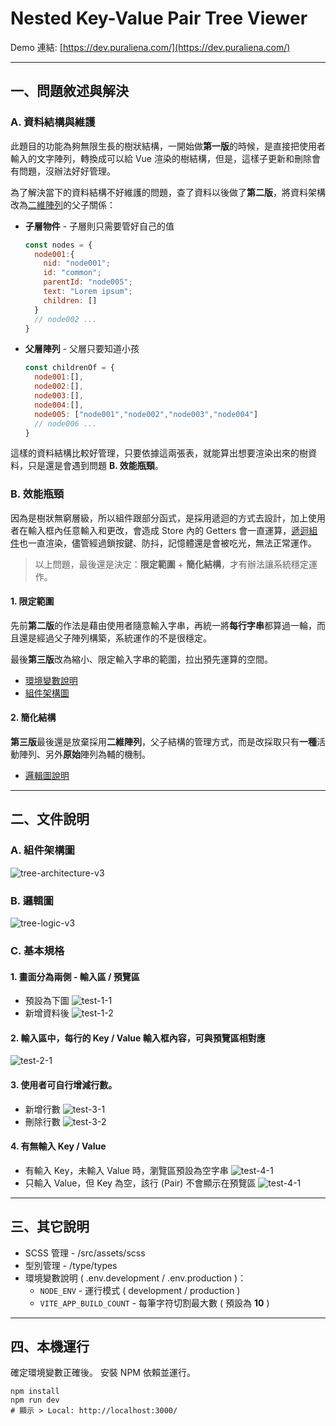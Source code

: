 # Nested Key-Value Pair Tree Viewer

Demo 連結: [https://dev.puraliena.com/](https://dev.puraliena.com/)


---


## 一、問題敘述與解決


### A. 資料結構與維護

此題目的功能為夠無限生長的樹狀結構，一開始做**第一版**的時候，是直接把使用者輸入的文字陣列，轉換成可以給 Vue 渲染的樹結構，但是，這樣子更新和刪除會有問題，沒辦法好好管理。<p>

為了解決當下的資料結構不好維護的問題，查了資料以後做了**第二版**，將資料架構改為[二維陣列](https://raw.githubusercontent.com/a131381568/vue-multi-app/main/nested-tree/doc/tree-logic.jpg)的父子關係：

- **子層物件** - 子層則只需要管好自己的值
  ``` javascript 
  const nodes = {
    node001:{
      nid: "node001";
      id: "common";
      parentId: "node005";
      text: "Lorem ipsum";
      children: []
    }
    // node002 ...
  }
  ```

- **父層陣列** - 父層只要知道小孩
  ``` javascript 
  const childrenOf = {
    node001:[],
    node002:[],
    node003:[],
    node004:[],
    node005: ["node001","node002","node003","node004"]
    // node006 ... 
  }
  ```

這樣的資料結構比較好管理，只要依據這兩張表，就能算出想要渲染出來的樹資料，只是還是會遇到問題 **B. 效能瓶頸**。




### B. 效能瓶頸

因為是樹狀無窮層級，所以組件跟部分函式，是採用遞迴的方式去設計，加上使用者在輸入框內任意輸入和更改，會造成 Store 內的 Getters 會一直運算，[遞迴組件](https://raw.githubusercontent.com/a131381568/vue-multi-app/main/nested-tree/doc/tree-architecture.jpg)也一直渲染，儘管經過鎖按鍵、防抖，記憶體還是會被吃光，無法正常運作。<p>

> 以上問題，最後還是決定：__限定範圍__ + **簡化結構**，才有辦法讓系統穩定運作。

#### 1. 限定範圍

先前**第二版**的作法是藉由使用者隨意輸入字串，再統一將**每行字串**都算過一輪，而且還是經過父子陣列構築，系統運作的不是很穩定。<p>

最後**第三版**改為縮小、限定輸入字串的範圍，拉出預先運算的空間。
- [環境變數說明](https://github.com/a131381568/vue-multi-app/tree/main/nested-tree#%E4%B8%89%E5%85%B6%E5%AE%83%E8%AA%AA%E6%98%8E)
- [組件架構圖](https://github.com/a131381568/vue-multi-app/tree/main/nested-tree#a-%E7%B5%84%E4%BB%B6%E6%9E%B6%E6%A7%8B%E5%9C%96)

#### 2. 簡化結構

**第三版**最後還是放棄採用**二維陣列**，父子結構的管理方式，而是改採取只有**一種**活動陣列、另外**原始**陣列為輔的機制。

- [邏輯圖說明](https://github.com/a131381568/vue-multi-app/tree/main/nested-tree#b-%E9%82%8F%E8%BC%AF%E5%9C%96)


---



## 二、文件說明


### A. 組件架構圖
![tree-architecture-v3](https://raw.githubusercontent.com/a131381568/vue-multi-app/main/nested-tree/doc/tree-architecture-v3.jpg)


### B. 邏輯圖
![tree-logic-v3](https://raw.githubusercontent.com/a131381568/vue-multi-app/main/nested-tree/doc/tree-logic-v3.jpg)



### C. 基本規格

#### 1. 畫面分為兩側 - 輸入區 / 預覽區

- 預設為下圖
  ![test-1-1](https://raw.githubusercontent.com/a131381568/vue-multi-app/main/nested-tree/doc/test2/test-1-1.jpg)
- 新增資料後
  ![test-1-2](https://raw.githubusercontent.com/a131381568/vue-multi-app/main/nested-tree/doc/test2/test-1-2.jpg)


#### 2. 輸入區中，每行的 Key / Value 輸入框內容，可與預覽區相對應

  ![test-2-1](https://raw.githubusercontent.com/a131381568/vue-multi-app/main/nested-tree/doc/test2/test-2-1.jpg)


#### 3. 使用者可自行增減行數。
- 新增行數
  ![test-3-1](https://raw.githubusercontent.com/a131381568/vue-multi-app/main/nested-tree/doc/test2/test-3-1.jpg)
- 刪除行數
  ![test-3-2](https://raw.githubusercontent.com/a131381568/vue-multi-app/main/nested-tree/doc/test2/test-3-2.jpg)


#### 4. 有無輸入 Key / Value

- 有輸入 Key，未輸入 Value 時，瀏覽區預設為空字串
  ![test-4-1](https://raw.githubusercontent.com/a131381568/vue-multi-app/main/nested-tree/doc/test2/test-4-1.jpg)
- 只輸入 Value，但 Key 為空，該行 (Pair) 不會顯示在預覽區
  ![test-4-1](https://raw.githubusercontent.com/a131381568/vue-multi-app/main/nested-tree/doc/test2/test-4-2.jpg)



---



## 三、其它說明

- SCSS 管理 - /src/assets/scss
- 型別管理 - /type/types
- 環境變數說明 ( .env.development / .env.production )：
  - `NODE_ENV` - 運行模式 ( development / production ) 
  - `VITE_APP_BUILD_COUNT` - 每筆字符切割最大數 ( 預設為 **10** )


---



## 四、本機運行
確定環境變數正確後。
安裝 NPM 依賴並運行。
```shell
npm install
npm run dev
# 顯示 > Local: http://localhost:3000/
```
